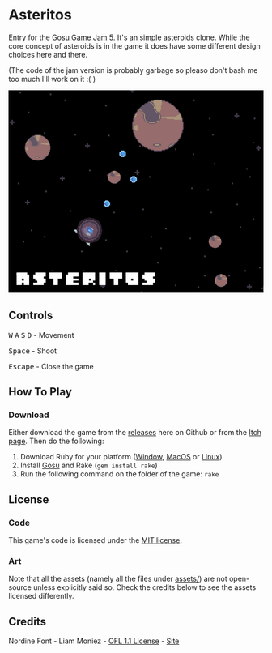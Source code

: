 # Asteritos

Entry for the [Gosu Game Jam 5](https://itch.io/jam/gosu-game-jam-5). It's an simple asteroids clone.
While the core concept of asteroids is in the game it does have some different design choices here and there.

(The code of the jam version is probably garbage so pleaso don't bash me too much I'll work on it :( )

<p align="center">
  <img src="/docs/media/cover-art.png" alt="Cover art"/>
</p>

## Controls

<kbd>W</kbd> <kbd>A</kbd> <kbd>S</kbd> <kbd>D</kbd> - Movement

<kbd>Space</kbd> - Shoot

<kbd>Escape</kbd> - Close the game

## How To Play

### Download

Either download the game from the [releases](https://github.com/Chadowo/asteritos/releases) here on Github or from the [Itch page](https://chadow.itch.io/asteritos).
Then do the following:

1. Download Ruby for your platform ([Window](https://rubyinstaller.org/), [MacOS](https://www.ruby-lang.org/en/documentation/installation/#homebrew) or [Linux](https://www.ruby-lang.org/en/documentation/installation/#apt))
2. Install [Gosu](https://www.libgosu.org/ruby.html) and Rake (`gem install rake`)
3. Run the following command on the folder of the game: `rake`

## License

### Code

This game's code is licensed under the [MIT license](/LICENSE).

### Art

Note that all the assets (namely all the files under [assets/](/assets)) are not open-source unless explicitly said so. Check the
credits below to see the assets licensed differently.

## Credits

Nordine Font - Liam Moniez - [OFL 1.1 License](/assets/fonts/nordine/license.txt) - [Site](https://www.behance.net/agraffs)
